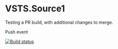 # VSTS.Source1

Testing a PR build, with additional changes to merge.

Push event

[![Build status](https://statuses.azurewebsites.net/badge)](https://statuses.azurewebsites.net/badge "Test CI badge") 
